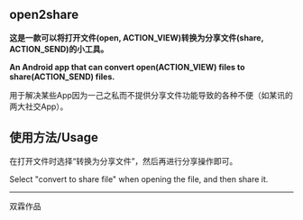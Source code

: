 ## open2share

**这是一款可以将打开文件(open, ACTION_VIEW)转换为分享文件(share, ACTION_SEND)的小工具。**

**An Android app that can convert open(ACTION_VIEW) files to share(ACTION_SEND) files.**

用于解决某些App因为一己之私而不提供分享文件功能导致的各种不便（如某讯的两大社交App）。

## 使用方法/Usage

在打开文件时选择“转换为分享文件”，然后再进行分享操作即可。

Select "convert to share file" when opening the file, and then share it.

------

双霖作品